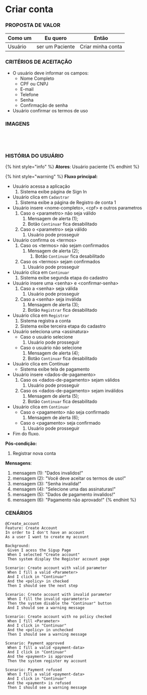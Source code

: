 # Criar conta

### PROPOSTA DE VALOR

| Como um | Eu quero        | Então             |
| ------- | --------------- | ----------------- |
| Usuário | ser um Paciente | Criar minha conta |

### CRITÉRIOS DE ACEITAÇÃO

* O usuário deve informar os campos:
  * Nome Completo
  * CPF ou CNPJ
  * E-mail
  * Telefone
  * Senha
  * Confirmação de senha
* Usuário confirmar os termos de uso

### IMAGENS

<div>

<figure><img src="../../.gitbook/assets/iPhone 14 - 6.png" alt=""><figcaption></figcaption></figure>

 

<figure><img src="../../.gitbook/assets/iPhone 14 - 7.png" alt=""><figcaption></figcaption></figure>

 

<figure><img src="../../.gitbook/assets/Primeiro acesso.png" alt=""><figcaption></figcaption></figure>

 

<figure><img src="../../.gitbook/assets/Pagamento (2).png" alt=""><figcaption></figcaption></figure>

</div>

### HISTÓRIA DO USUÁRIO

{% hint style="info" %}
**Atores**: Usuário paciente
{% endhint %}

{% hint style="warning" %}
**Fluxo principal:**

* Usuário acessa a aplicação
  1. Sistema exibe página de Sign In
* Usuário clica em `Cadastrar`
  1. Sistema exibe a página de Registro de conta 1
* Usuário insere \<nome-completo>, \<cpf> e outros parametros
  1. Caso o \<parametro> não seja válido
     1. Mensagem de alerta (1);
     2. Botão `Continuar` fica desabilitado
  2. Caso o \<parametro> seja válido
     1. Usuário pode prosseguir
* Usuário confirma os \<termos>
  1. Caso os \<termos> não sejam confirmados
     1. Mensagem de alerta (2);
        1. Botão `Continuar` fica desabilitado
  2. Caso os \<termos> sejam confirmados
     1. Usuário pode prosseguir
* Usuário clica em `Continuar`
  1. Sistema exibe segunda etapa do cadastro
* Usuário insere uma \<senha> e \<confirmar-senha>
  1. Caso a \<senha> seja válida
     1. Usuário pode prosseguir
  2. Caso a \<senha> seja inválida
     1. Mensagem de alerta (3);
     2. Botão `Registrar` fica desabilitado
* Usuário clica em `Registrar`
  1. Sistema registra a conta
  2. Sistema exibe terceira etapa do cadastro
* Usuário seleciona uma \<assinatura>
  * Caso o usuário selecione
    1. Usuário pode prosseguir
  * Caso o usuário não selecione
    1. Mensagem de alerta (4);
    2. Botão `Continuar` fica desabilitado
* Usuário clica em Continuar
  * Sistema exibe tela de pagamento
* Usuário insere \<dados-de-pagamento>
  1. Caso os \<dados-de-pagamento> sejam válidos
     1. Usuário pode prosseguir
  2. Caso os \<dados-de-pagamento> sejam inválidos
     1. Mensagem de alerta (5);
     2. Botão `Continuar` fica desabilitado
* Usuário clica em `Continuar`
  * Caso o \<pagamento> não seja confirmado
    1. Mensagem de alerta (6);
  * Caso o \<pagamento> seja confirmado
    1. Usuário pode prosseguir
* Fim do fluxo.

**Pós-condição:**

1. Registrar nova conta

**Mensagens**:

1. mensagem (1): "Dados invalidos!"
2. mensagem (2): "Você deve aceitar os termos de uso!"
3. mensagem (3): "Senha invalida!"
4. mensagem (4): "Selecione uma das assinaturas!"
5. mensagem (5): "Dados de pagamento invalidos!"
6. mensagem (6): "Pagamento não aprovado!"
{% endhint %}

### CENÁRIOS

```gherkin
@Create_account
Feature: Create Account
In order to I don't have an account
As a user I want to create my account

Background:
 Given I acess the Sigup Page
 When I selected "Create account"
 Then system display the Register account page
 
Scenario: Create account with valid parameter
 When I fill a valid <Parameter>
 And I click in "Continuar"
 And the <policy> in checked
 Then I should see the next step

Scenario: Create account with invalid parameter
 When I fill the invalid <parameters>
 Then the system disable the "Continuar" button
 And I should see a warning message
 
Scenario: Create account with no policy checked
 When I fill <Parameter>
 And I click in "Continuar"
 And the <policy> in unchecked
 Then I should see a warning message
 
Scenario: Payment approved
 When I fill a valid <payment-data>
 And I click in "Continuar"
 And the <payment> is approved
 Then the system register my account
 
Scenario: Payment refused
 When I fill a valid <payment-data>
 And I click in "Continuar"
 And the <payment> is refused
 Then I should see a warning message
```
